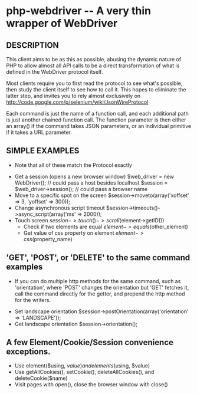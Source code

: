 php-webdriver -- A very thin wrapper of WebDriver
=================================================

## DESCRIPTION

This client aims to be as this as possible, abusing the dynamic nature of PHP to allow almost all API calls to be a direct transformation of what is defined in the WebDriver protocol itself.

Most clients require you to first read the protocol to see what's possible, then study the client itself to see how to call it.  This hopes to eliminate the latter step, and invites you to rely almost exclusively on http://code.google.com/p/selenium/wiki/JsonWireProtocol

Each command is just the name of a function call, and each additional path is just another chained function call.  The function parameter is then either an array() if the command takes JSON parameters, or an individual primitive if it takes a URL parameter.

## SIMPLE EXAMPLES
- Note that all of these match the Protocol exactly

* Get a session (opens a new browser window)
  $web_driver = new WebDriver(); // could pass a host besides localhost
  $session = $web_driver->session(); // could pass a browser name
* Move to a specific spot on the screen
  $session->moveto(array('xoffset' => 3, 'yoffset' => 300));
* Change asynchronous script timeout
  $session->timeouts()->async_script(array('ms' => 2000));
* Touch screen
  $session->touch()->scroll($element->getID())
  * Check if two elements are equal
    $element->equals($other_element)
  * Get value of css property on element
    $element->css($property_name)
    
## 'GET', 'POST', or 'DELETE' to the same command examples

- If you can do multiple http methods for the same command, such as 'orientation', where 'POST' changes the orientation but 'GET' fetches it, call the command directly for the getter, and prepend the http method for the writers.

* Set landscape orientation
  $session->postOrientation(array('orientation' => 'LANDSCAPE'));
* Get landscape orientation
  $session->orientation();

## A few Element/Cookie/Session convenience exceptions.

* Use element($using, $value) and elements($using, $value)
* Use getAllCookies(), setCookie(), deleteAllCookies(), and deleteCookie($name)
* Visit pages with open(), close the browser window with close()
  